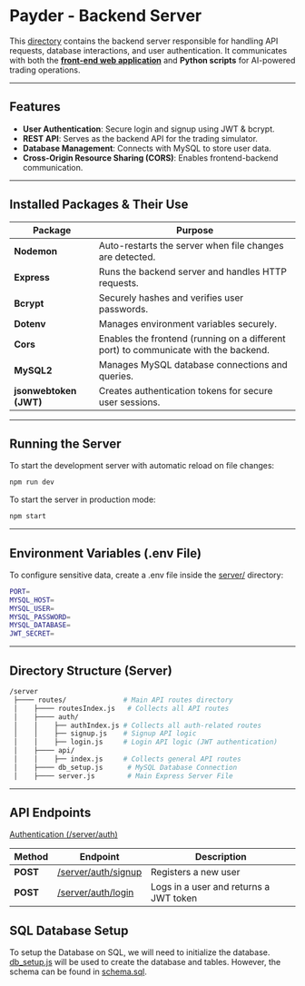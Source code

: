 # Payder - Backend Server

This [directory](https://github.com/Payder-Team/Payder/tree/main/src/server) contains the backend server responsible for handling API requests, database interactions, and user authentication. It communicates with both the [**front-end web application**](https://github.com/Payder-Team/Payder/tree/main/src/client) and **Python scripts** for AI-powered trading operations.

---

## Features
- **User Authentication**: Secure login and signup using JWT & bcrypt.
- **REST API**: Serves as the backend API for the trading simulator.
- **Database Management**: Connects with MySQL to store user data.
- **Cross-Origin Resource Sharing (CORS)**: Enables frontend-backend communication.

---

## Installed Packages & Their Use
| Package | Purpose |
|-|-|
| **Nodemon** |Auto-restarts the server when file changes are detected. |
| **Express** | Runs the backend server and handles HTTP requests. |
| **Bcrypt** | Securely hashes and verifies user passwords.|
| **Dotenv** | Manages environment variables securely. |
| **Cors** | Enables the frontend (running on a different port) to communicate with the backend. |
| **MySQL2** | Manages MySQL database connections and queries.                                     |
| **jsonwebtoken (JWT)** | Creates authentication tokens for secure user sessions. |

---

## Running the Server
To start the development server with automatic reload on file changes:
```bash 
npm run dev
```

To start the server in production mode:
``` bash
npm start
```

---

## Environment Variables (.env File)
To configure sensitive data, create a .env file inside the [server/](https://github.com/PranavAngiya/Payder/tree/main/src/server) directory:

```bash
PORT=
MYSQL_HOST=
MYSQL_USER=
MYSQL_PASSWORD=
MYSQL_DATABASE=
JWT_SECRET=
```

---

## Directory Structure (Server)

```bash
/server
 ├──── routes/              # Main API routes directory 
 │    ├──── routesIndex.js   # Collects all API routes 
 │    ├──── auth/
 │    │    ├── authIndex.js # Collects all auth-related routes 
 │    │    ├── signup.js    # Signup API logic 
 │    │    ├── login.js     # Login API logic (JWT authentication) 
 │    ├──── api/ 
 │    │    ├── index.js     # Collects general API routes 
 │    ├──── db_setup.js      # MySQL Database Connection 
 │    ├──── server.js        # Main Express Server File 
```

---

## API Endpoints

[Authentication (/server/auth)](https://github.com/PranavAngiya/Payder/tree/main/src/server/routes/auth)

|  Method  | Endpoint | Description |
|-|-|-|
| **POST** | [/server/auth/signup](https://github.com/PranavAngiya/Payder/blob/main/src/server/routes/auth/signup.js) | Registers a new user |
| **POST** | [/server/auth/login](https://github.com/PranavAngiya/Payder/blob/main/src/server/routes/auth/login.js) | Logs in a user and returns a JWT token |

## SQL Database Setup
To setup the Database on SQL, we will need to initialize the database. [db_setup.js](https://github.com/PranavAngiya/Payder/blob/main/src/server/db_setup.js) will be used to create the database and tables. However, the schema can be found in [schema.sql](https://github.com/PranavAngiya/Payder/blob/main/src/server/schema.sql).